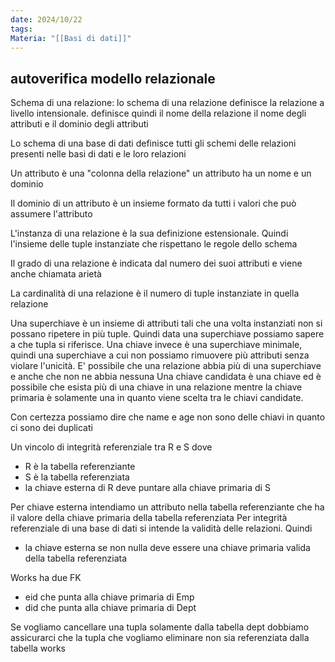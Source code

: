```yaml
---
date: 2024/10/22
tags: 
Materia: "[[Basi di dati]]"
---
```

## autoverifica modello relazionale
Schema di una relazione: lo schema di una relazione definisce la relazione a livello intensionale. definisce quindi  il nome della relazione il nome degli attributi e il dominio degli attributi

Lo schema di una base di dati definisce tutti gli schemi delle relazioni presenti nelle basi di dati e le loro relazioni

Un attributo è una "colonna della relazione" un attributo ha un nome e un dominio

Il dominio di un attributo è un insieme formato da tutti i valori che può assumere l'attributo

L'instanza di una relazione è la sua definizione estensionale. Quindi l'insieme delle tuple instanziate che rispettano le regole dello schema

Il  grado di una relazione è indicata dal numero dei suoi attributi e viene anche chiamata arietà

La cardinalità di una relazione è il numero di tuple instanziate in quella relazione

Una superchiave è un insieme di attributi tali che una volta instanziati non si possano ripetere in più tuple. Quindi data una superchiave possiamo sapere a che tupla si riferisce. Una chiave invece è una superchiave minimale, quindi una superchiave a cui non possiamo rimuovere più attributi senza violare l'unicità.
E' possibile che una relazione abbia più di una superchiave e anche che non ne abbia nessuna
Una chiave candidata è una chiave ed è possibile che esista più di una chiave in una relazione mentre la chiave primaria è solamente una in quanto viene scelta tra le chiavi candidate.

Con certezza possiamo dire che name e age non sono delle chiavi in quanto ci sono dei duplicati

Un vincolo di integrità referenziale tra R e S dove
- R è la tabella referenziante
- S è la tabella referenziata
- la chiave esterna di R deve puntare alla chiave primaria di S

Per chiave esterna intendiamo un attributo nella tabella referenziante che ha il valore della chiave primaria della tabella referenziata
Per integrità referenziale di una base di dati si intende la validità delle relazioni. Quindi
- la chiave esterna se non nulla deve essere una chiave primaria valida della tabella referenziata

Works ha due FK
- eid che punta alla chiave primaria di Emp
- did che punta alla chiave primaria di Dept

Se vogliamo cancellare una tupla solamente dalla tabella dept dobbiamo assicurarci che la tupla che vogliamo eliminare non sia referenziata dalla tabella works